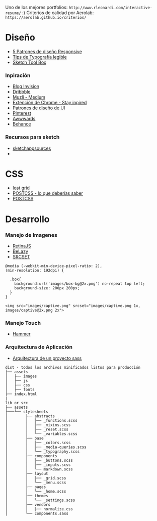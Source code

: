Uno de los mejores portfolios: `http://www.rleonardi.com/interactive-resume/` :)
Criterios de calidad por Aerolab: `https://aerolab.github.io/criterios/`

# Diseño
*  [5 Patrones de diseño Responsive](https://carlosazaustre.es/blog/los-5-patrones-del-responsive-design/)
*  [Tips de Typografía legible](http://blog.invisionapp.com/typography-tips/)
*  [Sketch Tool Box](http://sketchtoolbox.com/)

### Inpiración
*  [Blog Invision](http://blog.invisionapp.com/)
*  [Dribbble](https://dribbble.com/shots/2329965-Nike90-Store)
*  [Muzli - Medium](https://medium.muz.li/ui-interactions-of-the-week-59-1d12145393f9#.egq3p05tp)
*  [Extención de Chrome - Stay inpired](https://muz.li/join/)
*  [Patrones de diseño de UI](https://www.pttrns.com/)
*  [Pinterest](https://www.pinterest.com/pin/AWcxRYRJ9r34_0cCEJsozdx6V1P4wgOVerdW3JnqrL_vE8QcmmjJm28/)
*  [Awwwards](http://www.awwwards.com/)
*  [Behance](https://www.behance.net/search?content=projects&sort=appreciations&time=week&search=ui)

### Recursos para sketch
* [sketchappsources](https://www.sketchappsources.com/all-free-sources.html)
*

# CSS
*	[lost grid](http://lostgrid.org/docs.html)
* 	[POSTCSS - lo que deberías saber](https://webdesign.tutsplus.com/es/tutorials/postcss-deep-dive-what-you-need-to-know--cms-24535)
*  [POSTCSS](http://postcss.org/)


# Desarrollo

### Manejo de Imagenes

* [RetinaJS](http://imulus.github.io/retinajs/)
* [BeLazy](http://dinbror.dk/blazy/)
* [SRCSET](https://css-tricks.com/responsive-images-youre-just-changing-resolutions-use-srcset/)

```
@media (-webkit-min-device-pixel-ratio: 2),
(min-resolution: 192dpi) {

  .box{
    background:url('images/box-bg@2x.png') no-repeat top left;
    background-size: 200px 200px;
  }
}
```

`<img src="images/captive.png" srcset="images/captive.png 1x, images/captive@2x.png 2x">`

### Manejo Touch
* [Hammer](http://hammerjs.github.io/)


### Arquitectura de Aplicación
* [Arquitectura de un proyecto sass](https://www.sitepoint.com/architecture-sass-project/)


```
dist - todos los archivos minificados listos para producción
├── assets
│   ├── images
│   ├── js
│   ├── css
│   ├── fonts
├── index.html
|
lib or src
├── assets
├───└── stylesheets
│  		 ├── abstracts
│  		 │   ├── _functions.scss
│  		 │   ├── _mixins.scss
│  		 │   ├── _reset.scss
│  		 │   └── _variables.scss
│  		 ├── base
│  		 │   ├── _colors.scss
│  		 │   ├── _media-queries.scss
│  		 │   └── _typography.scss
│  		 ├── components
│  		 │   ├── _buttons.scss
│  		 │   ├── _inputs.scss
│  		 │   └── markdown.scss
│  		 ├── layout
│  		 │   ├── _grid.scss
│  		 │   └── _menu.scss
│  		 ├── pages
│  		 │   └── _home.scss
│  		 ├── themes
│  		 │   └── _settings.scss
│  		 ├── vendors
│  		 │   ├── normalize.css
│  		 └── components.sass
```

